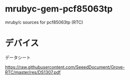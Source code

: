 # mrubyc-gem-pcf85063tp
mruby/c sources for pcf85063tp (RTC)

# デバイス
データシート

https://raw.githubusercontent.com/SeeedDocument/Grove-RTC/master/res/DS1307.pdf
